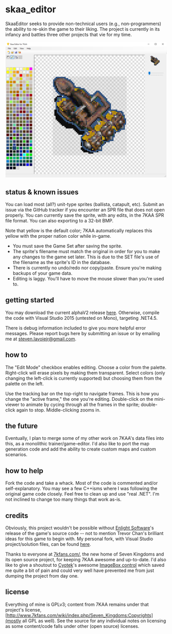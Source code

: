 # skaa_editor
SkaaEditor seeks to provide non-technical users (e.g., non-programmers) the ability to re-skin the game to their liking. The project is currently in its infancy and battles three other projects that vie for my time.

![screenshot](https://github.com/sraboy/skaa_editor/blob/master/other/skaa_editor.png)

## status & known issues
You can load most (all?) unit-type sprites (ballista, catapult, etc). Submit an issue via the GitHub tracker if you encounter an SPR file that does not open properly. You can currently save the sprite, with any edits, in the 7KAA SPR file format. You can also exporting to a 32-bit BMP. 

Note that yellow is the default color; 7KAA automatically replaces this yellow with the proper nation color while in-game.

- You must save the Game Set after saving the sprite.
- The sprite's filename must match the original in order for you to make any changes to the game set later. This is due to the SET file's use of the filename as the sprite's ID in the database.
- There is currently no undo/redo nor copy/paste. Ensure you're making backups of your game data.
- Editing is laggy. You'll have to move the mouse slower than you're used to.

## getting started
You may download the current alphaV2 release [here](https://github.com/sraboy/skaa_editor/blob/master/other/SkaaEditor_x86_alphav2.zip). Otherwise, compile the code with Visual Studio 2015 (untested on Mono), targeting .NET4.5.

There is debug information included to give you more helpful error messages. Please report bugs here by submitting an issue or by emailing me at steven.lavoiejr@gmail.com.

## how to

The "Edit Mode" checkbox enables editing. Choose a color from the palette. Right-click will erase pixels by making them transparent. Select colors (only changing the left-click is currently supported) but choosing them from the palette on the left.

Use the tracking bar on the top-right to navigate frames. This is how you change the "active frame," the one you're editing. Double-click on the mini-viewer to animate by cycing through all the frames in the sprite; double-click again to stop. Middle-clicking zooms in.

## the future
Eventually, I plan to merge some of my other work on 7KAA's data files into this, as a monolithic trainer/game-editor. I'd also like to port the map generation code and add the ability to create custom maps and custom scenarios.

## how to help
Fork the code and take a whack. Most of the code is commented and/or self-explanatory. You may see a few C++isms where I was following the original game code closely. Feel free to clean up and use "real .NET". I'm not inclined to change too many things that work as-is.

## credits
Obviously, this project wouldn't be possible without [Enlight Software](http://www.enlight.com/)'s release of the game's source code -- not to mention Trevor Chan's brilliant ideas for this game to begin with. My personal fork, with Visual Studio project/solution files, can be found [here](https://github.com/sraboy/7kaa). 

Thanks to everyone at [7kfans.com/](http://www.7kfans.com/), the new home of Seven Kingdoms and its open source project, for keeping 7KAA awesome and up-to-date. I'd also like to give a shoutout to [Cyotek](http://www.cyotek.com/)'s awesome [ImageBox control](https://github.com/cyotek/Cyotek.Windows.Forms.ImageBox) which saved me quite a bit of pain and could very well have prevented me from just dumping the project from day one.

## license
Everything of mine is GPLv3; content from 7KAA remains under that project's license, [http://www.7kfans.com/wiki/index.php/Seven_Kingdoms:Copyrights](mostly all GPL as well). See the source for any individual notes on licensing as some content/code falls under other (open source) licenses.